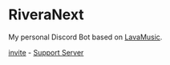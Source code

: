 # RiveraNext

My personal Discord Bot based on [LavaMusic](https://github.com/brblacky/lavamusic).

[invite](https://discord.com/api/oauth2/authorize?client_id=991578084622991441&permissions=8&scope=applications.commands%20bot) - [Support Server](https://discord.gg/v5fjSdKwr2)
